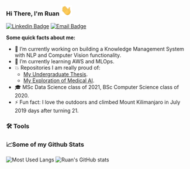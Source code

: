 ### Hi There, I'm Ruan <img src="wave.gif" width="30px">
[![Linkedin Badge](https://img.shields.io/badge/LinkedIn-0077B5?style=for-the-badge&logo=linkedin&logoColor=white)](www.linkedin.com/in/ruan-van-schalkwyk-800a65150)
[![Email Badge](https://img.shields.io/badge/Gmail-D14836?style=for-the-badge&logo=gmail&logoColor=white)](ruanvans1@gmail.com)



**Some quick facts about me:** 
- 🔭 I’m currently working on building a Knowledge Management System with NLP and Computer Vision functionality. 
- 🌱 I’m currently learning AWS and MLOps. 
- 💥 Repositories I am really proud of:
    -    [My Undergraduate Thesis](https://github.com/Ruanvans/GAN-time-series-implementation). 
    -    [My Exploration of Medical AI](https://github.com/Ruanvans/ECG-classification-using-deep-learning).
- 🎓 MSc Data Science class of 2021, BSc Computer Science class of 2020. 
- ⚡ Fun fact: I love the outdoors and climbed Mount Kilimanjaro in July 2019 days after turning 21. 

### 🛠️ Tools

### 📈Some of my Github Stats
![Most Used Langs](https://github-readme-stats.vercel.app/api/top-langs/?username=Ruanvans&show_icons=true&theme=chartreuse-dark)
![Ruan's GitHub stats](https://github-readme-stats.vercel.app/api?username=Ruanvans&show_icons=true&theme=chartreuse-dark)

